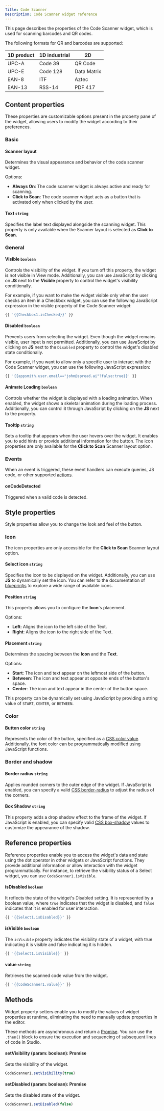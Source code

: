 ```yaml
---
Title: Code Scanner
Description: Code Scanner widget reference
---
```


<!--
README

For guidance on how to write documenation, see https://dev.stage.spread.ai/docs/contributor/guide.html. Contact Documentation when this document is ready for review.
-->

This page describes the properties of the Code Scanner widget, which is used for scanning barcodes and QR codes.

The following formats for QR and barcodes are supported:

| 1D product | 1D industrial | 2D  |
| --- | --- | --- |
| UPC-A | Code 39  | QR Code |
| UPC-E | Code 128 | Data Matrix |
| EAN-8 | ITF |  Aztec |
| EAN-13| RSS-14 | PDF 417|

## Content properties

These properties are customizable options present in the property pane of the widget, allowing users to modify the widget according to their preferences.

### Basic

#### Scanner layout

Determines the visual appearance and behavior of the code scanner widget.

Options:

- **Always On**:  The code scanner widget is always active and ready for scanning.
- **Click to Scan**: The code scanner widget acts as a button that is activated only when clicked by the user.

#### Text `string`

Specifies the label text displayed alongside the scanning widget. This property is only available when the Scanner layout is selected as **Click to Scan**.

### General

#### Visible `boolean`

Controls the visibility of the widget. If you turn off this property, the widget is not visible in View mode. Additionally, you can use JavaScript by clicking on **JS** next to the **Visible** property to control the widget's visibility conditionally.

For example,  if you want to make the widget visible only when the user checks an item in a Checkbox widget, you can use the following JavaScript expression in the visible property of the Code Scanner widget:

```js
{{ '{{Checkbox1.isChecked}}' }}
```

#### Disabled `boolean`

Prevents users from selecting the widget. Even though the widget remains visible, user input is not permitted. Additionally, you can use JavaScript by clicking on **JS** next to the `Disabled` property to control the widget's disabled state conditionally.

For example, if you want to allow only a specific user to interact with the Code Scanner widget, you can use the following JavaScript expression:

```js
{{ '{{appsmith.user.email=="john@spread.ai"?false:true}}' }}
```

#### Animate Loading `boolean`

Controls whether the widget is displayed with a loading animation. When enabled, the widget shows a skeletal animation during the loading process. Additionally, you can control it through JavaScript by clicking on the **JS** next to the property.

#### Tooltip `string`

Sets a tooltip that appears when the user hovers over the widget. It enables you to add hints or provide additional information for the button. The icon properties are only available for the **Click to Scan** Scanner layout option.

### Events

When an event is triggered, these event handlers can execute queries, JS code, or other supported [actions](/reference/framework/global-functions.md).

#### onCodeDetected

Triggered when a valid code is detected.

## Style properties

Style properties allow you to change the look and feel of the button.

### Icon

The icon properties are only accessible for the **Click to Scan** Scanner layout option.

#### Select icon `string`

Specifies the icon to be displayed on the widget. Additionally, you can use **JS** to dynamically set the icon. You can refer to the documentation of [blueprintjs](https://blueprintjs.com/docs/#icons) to explore a wide range of available icons.

#### Position `string`

This property allows you to configure the **Icon**'s placement.

Options:

- **Left**: Aligns the icon to the left side of the Text.
- **Right**: Aligns the icon to the right side of the Text.

#### Placement `string`

Determines the spacing between the **Icon** and the **Text**.

Options:

- **Start**: The icon and text appear on the leftmost side of the button.
- **Between**: The icon and text appear at opposite ends of the button's space.
- **Center**: The icon and text appear in the center of the button space.

This property can be dynamically set using JavaScript by providing a string value of `START`, `CENTER`, or `BETWEEN`.

### Color

#### Button color `string`

Represents the color of the button, specified as a [CSS color value](https://developer.mozilla.org/en-US/docs/Web/CSS/color). Additionally, the font color can be programmatically modified using JavaScript functions.

### Border and shadow

#### Border radius `string`

Applies rounded corners to the outer edge of the widget. If JavaScript is enabled, you can specify a valid [CSS border-radius](https://developer.mozilla.org/en-US/docs/Web/CSS/border-radius) to adjust the radius of the corners.

#### Box Shadow `string`

This property adds a drop shadow effect to the frame of the widget. If JavaScript is enabled, you can specify valid [CSS box-shadow](https://developer.mozilla.org/en-US/docs/Web/CSS/box-shadow) values to customize the appearance of the shadow.

## Reference properties

Reference properties enable you to access the widget's data and state using the dot operator in other widgets or JavaScript functions. They provide additional information or allow interaction with the widget programmatically. For instance, to retrieve the visibility status of a Select widget, you can use `CodeScanner1.isVisible`.

#### isDisabled `boolean`

It reflects the state of the widget's Disabled setting. It is represented by a boolean value, where `true` indicates that the widget is disabled, and `false` indicates that it is enabled for user interaction.

```js
{{ '{{Select1.isDisabled}}' }}
```

#### isVisible `boolean`

The `isVisible` property indicates the visibility state of a widget, with true indicating it is visible and false indicating it is hidden.

```js
{{ '{{Select1.isVisible}}' }}
```

#### value `string`

Retrieves the scanned code value from the widget.

```js
{{ '{{CodeScanner1.value}}' }}
```

## Methods

Widget property setters enable you to modify the values of widget properties at runtime, eliminating the need to manually update properties in the editor.

These methods are asynchronous and return a [Promise](/writing-code-in-studio/using-js-promises.md). You can use the `.then()` block to ensure the execution and sequencing of subsequent lines of code in Studio.

#### setVisibility (param: boolean): Promise

Sets the visibility of the widget.

```js
CodeScanner1.setVisibility(true)
```

#### setDisabled (param: boolean): Promise

Sets the disabled state of the widget.

```js
CodeScanner1.setDisabled(false)
```
